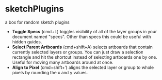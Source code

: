 sketchPlugins
=============

a box for random sketch plugins

- **Toggle Specs** (cmd+L) toggles visibility of all of the layer groups in your document named "specs". Other than specs this could be useful with hidden guides.
- **Select Parent Artboards** (cmd+shift+A) selects artboards that contain currently selected layers or groups. You can just draw a selection rectangle and hit the shortcut instead of selecting artboards one by one. Useful for moving many artboards around at once.
- **Align to Pixel** (cmd+shift+’) aligns the selected layer or group to whole pixels by rounding the x and y values.

